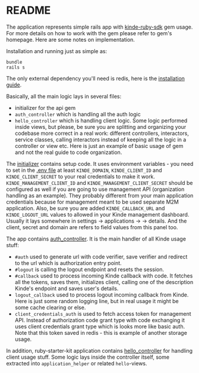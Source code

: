 # README

The application represents simple rails app with [kinde-ruby-sdk](https://github.com/kinde-oss/kinde-ruby-sdk) gem usage.
For more details on how to work with the gem please refer to gem's homepage.
Here are some notes on implementation.

Installation and running just as simple as:
```
bundle
rails s
```
The only external dependency you'll need is redis, here is the [installation guide](https://redis.io/docs/getting-started/installation/install-redis-on-linux/).

Basically, all the main logic lays in several files:
- initializer for the api gem 
- `auth_controller` which is handling all the auth logic
- `hello_controller` which is handling client logic.
Some logic performed inside views, but please, be sure you are splitting and organizing your codebase more correct in a 
real work: different controllers, interactors, service classes, calling interactors instead of keeping all the logic in a controller or view etc.
Here is just an example of basic usage of gem and not the real guide to code organization.

The [initializer](https://github.com/kinde-starter-kits/ruby-starter-kit/blob/main/config/initializers/kinde_api.rb)
contains setup code. It uses environment variables - you need to set in the
[.env file](https://github.com/kinde-starter-kits/ruby-starter-kit/blob/main/.env)
at least `KINDE_DOMAIN`, `KINDE_CLIENT_ID` and `KINDE_CLIENT_SECRET` to your real credentials to make it work.
`KINDE_MANAGEMENT_CLIENT_ID` and `KINDE_MANAGEMENT_CLIENT_SECRET` should be configured as well if you are going to use 
management API (organization handling as an example). They probably different from your main application credentials 
because for management meant to be used separate M2M application.
Also, be sure you are added `KINDE_CALLBACK_URL` and `KINDE_LOGOUT_URL` values to allowed in your Kinde management dashboard.
Usually it lays somewhere in settings -> applications -> <your application> -> details. And the client, secret and domain are refers to
field values from this panel too.

The app contains [auth_controller](https://github.com/kinde-starter-kits/ruby-starter-kit/blob/main/app/controllers/auth_controller.rb).
It is the main handler of all Kinde usage stuff:
- `#auth` used to generate url with code verifier, save verifier and redirect to the url which is authorization entry point.
- `#logout` is calling the logout endpoint and resets the session. 
- `#callback` used to process incoming Kinde callback with code. It fetches all the tokens, saves them, initializes client, 
calling one of the description Kinde's endpoint and saves user's details.
- `logout_callback` used to process logout incoming callback from Kinde. Here is just some random logging line, but in real
usage it might be some cache clearing or else.
- `client_credentials_auth` is used to fetch access token for management API. Instead of authorization code grant type with 
code exchanging it uses client credentials grant type which is looks more like basic auth. 
Note that this token saved in redis - this is example of another storage usage.

In addition, ruby-starter-kit application contains [hello_controller](https://github.com/kinde-starter-kits/ruby-starter-kit/blob/main/app/controllers/hello_controller.rb)
for handling client usage stuff. Some logic lays inside the controller itself, some extracted into `application_helper` or related `hello`-views.
